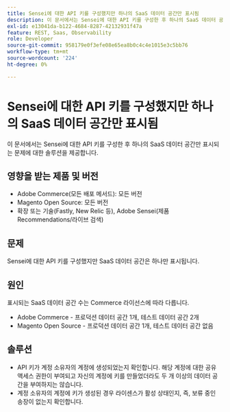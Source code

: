 ```yaml
---
title: Sensei에 대한 API 키를 구성했지만 하나의 SaaS 데이터 공간만 표시됨
description: 이 문서에서는 Sensei에 대한 API 키를 구성한 후 하나의 SaaS 데이터 공간만 표시되는 문제에 대한 솔루션을 제공합니다.
exl-id: e13041da-b122-4684-8287-42132931f47a
feature: REST, Saas, Observability
role: Developer
source-git-commit: 958179e0f3efe08e65ea8b0c4c4e1015e3c5bb76
workflow-type: tm+mt
source-wordcount: '224'
ht-degree: 0%

---
```


# Sensei에 대한 API 키를 구성했지만 하나의 SaaS 데이터 공간만 표시됨

이 문서에서는 Sensei에 대한 API 키를 구성한 후 하나의 SaaS 데이터 공간만 표시되는 문제에 대한 솔루션을 제공합니다.

## 영향을 받는 제품 및 버전

* Adobe Commerce(모든 배포 메서드): 모든 버전
* Magento Open Source: 모든 버전
* 확장 또는 기술(Fastly, New Relic 등), Adobe Sensei(제품 Recommendations/라이브 검색)

## 문제

Sensei에 대한 API 키를 구성했지만 SaaS 데이터 공간은 하나만 표시됩니다.

## 원인

표시되는 SaaS 데이터 공간 수는 Commerce 라이선스에 따라 다릅니다.

* Adobe Commerce - 프로덕션 데이터 공간 1개, 테스트 데이터 공간 2개
* Magento Open Source - 프로덕션 데이터 공간 1개, 테스트 데이터 공간 없음

## 솔루션

* API 키가 계정 소유자의 계정에 생성되었는지 확인합니다. 해당 계정에 대한 공유 액세스 권한이 부여되고 자신의 계정에 키를 만들었더라도 두 개 이상의 데이터 공간을 부여하지는 않습니다.
* 계정 소유자의 계정에 키가 생성된 경우 라이센스가 활성 상태인지, 즉, 보류 중인 송장이 없는지 확인합니다.
